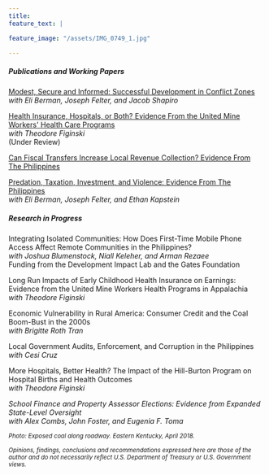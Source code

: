 ```yaml
---
title:
feature_text: |

feature_image: "/assets/IMG_0749_1.jpg"

---
```

<!--<!---aside: true-->

##### Publications and Working Papers
[Modest, Secure and Informed: Successful Development in Conflict Zones](https://www.aeaweb.org/articles?id=10.1257/aer.103.3.512)
<br><i>with Eli Berman, Joseph Felter, and Jacob Shapiro</i>

[Health Insurance, Hospitals, or Both? Evidence From the United Mine Workers' Health Care Programs](https://ssrn.com/abstract=3229442)
<br><i>with Theodore Figinski</i> 
<br> (Under Review)

[Can Fiscal Transfers Increase Local Revenue Collection? Evidence From The Philippines](http://ssrn.com/abstract=3242240)


[Predation, Taxation, Investment, and Violence: Evidence From The Philippines](http://www.nber.org/papers/w19266)
<br><i>with Eli Berman, Joseph Felter, and Ethan Kapstein</i>

##### Research in Progress
Integrating Isolated Communities:
How Does First-Time Mobile Phone Access Affect Remote Communities in the Philippines?
<br><i>with Joshua Blumenstock, Niall Keleher, and Arman Rezaee</i>
<br>Funding from the Development Impact Lab and the Gates Foundation

Long Run Impacts of Early Childhood Health Insurance on Earnings: Evidence from the United Mine Workers Health Programs in Appalachia
<i><br>with Theodore Figinski</i>

Economic Vulnerability in Rural America: Consumer Credit and the Coal Boom-Bust in the
2000s
<br><i>with Brigitte Roth Tran</i>

Local Government Audits, Enforcement, and Corruption in the Philippines
<br><i>with Cesi Cruz</i>

More Hospitals, Better Health? The Impact of the Hill-Burton Program on Hospital Births and
Health Outcomes
<br><i>with Theodore Figinski<i>

School Finance and Property Assessor Elections: Evidence from Expanded State-Level Oversight
<br><i>with Alex Combs, John Foster, and Eugenia F. Toma</i>

<small>Photo: Exposed coal along roadway. Eastern Kentucky, April 2018. </small>

<small><i>Opinions, findings, conclusions and recommendations expressed here are those of the author and do not necessarily reflect U.S. Department of Treasury or U.S. Government views.</i></small>

<!---
<small>A small element</small>

[A link](https://david.darn.es "A link")

Lorem ipsum dolor sit amet, consectetur adip* isicing elit, sed do eiusmod *tempor incididunt ut labore et dolore magna aliqua.

Duis aute irure dolor in [A link](https://david.darn.es "A link") reprehenderit in voluptate velit esse cillum **bold text** dolore eu fugiat nulla pariatur. Excepteur span element sint occaecat cupidatat non proident, sunt _italicised text_ in culpa qui officia deserunt mollit anim id `some code` est laborum.

* An item
* An item
* An item
* An item
* An item

1. Item one
2. Item two
3. Item three
4. Item four
5. Item five

> A simple blockquote

Some HTML...

``` html
<blockquote cite="http://www.imdb.com/title/tt0284978/quotes/qt1375101">
  <p>You planning a vacation, Mr. Sullivan?</p>
  <footer>
    <a href="http://www.imdb.com/title/tt0284978/quotes/qt1375101">Sunways Security Guard</a>
  </footer>
</blockquote>
```

...CSS...

``` css
blockquote {
  text-align: center;
  font-weight: bold;
}
blockquote footer {
  font-size: .8rem;
}
```

...and JavaScript

``` js
const blockquote = document.querySelector("blockquote")
const bolden = (keyString, string) =>
  string.replace(new RegExp(keyString, 'g'), '<strong>'+keyString+'</strong>')

blockquote.innerHTML = bolden("Mr. Sullivan", blockquote.innerHTML)
```

`Single line of code`

## HTML Includes

### Contact form

{% include site-form.html %}

### Demo map embed

{% include map.html id="1UT-2Z-Vg_MG_TrS5X2p8SthsJhc" title="Coffee shop map" %}

### Button include

{% include button.html text="A button" link="https://david.darn.es" %}

{% include button.html text="A button with icon" link="https://twitter.com/daviddarnes" icon="twitter" %}

### Icon include

{% include icon.html id="twitter" title="twitter" %} [{% include icon.html id="linkedin" title="twitter" %}](https://www.linkedin.com/in/daviddarnes)

### Video include

{% include video.html id="zrkcGL5H3MU" title="Siteleaf tutorial video" %}

### Image includes

{% include figure.html image="https://picsum.photos/600/800?image=894" caption="Image with caption" width="300" height="800" %}

{% include figure.html image="https://picsum.photos/600/800?image=894" caption="Right aligned image" position="right" width="300" height="800" %}

{% include figure.html image="https://picsum.photos/600/800?image=894" position="left" caption="Center aligned image" width="300" height="800" %}

{% include figure.html image="https://picsum.photos/1600/800?image=894" alt="Image with just alt text" %} -->
